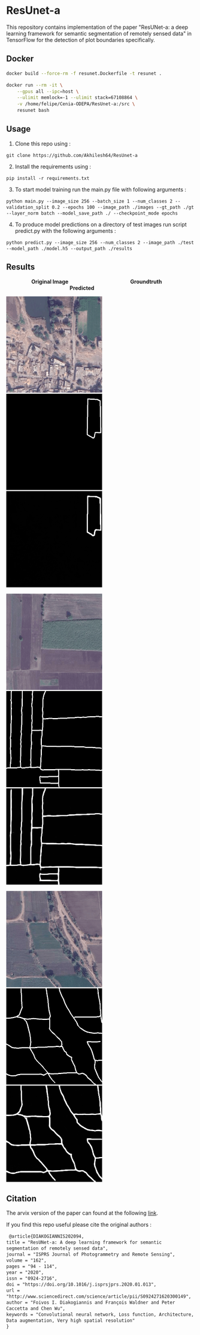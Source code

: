 # ResUnet-a

This repository contains implementation of the paper "ResUNet-a: a deep learning framework for semantic segmentation of remotely sensed data" in TensorFlow for the detection of plot boundaries specifically.

## Docker
```sh
docker build --force-rm -f resunet.Dockerfile -t resunet .
```

```sh
docker run --rm -it \
    --gpus all --ipc=host \
    --ulimit memlock=-1 --ulimit stack=67108864 \
    -v /home/felipe/Cenia-ODEPA/ResUnet-a:/src \
    resunet bash
```


## Usage

1. Clone this repo using :
```
git clone https://github.com/Akhilesh64/ResUnet-a
``` 
2. Install the requirements using :
```
pip install -r requirements.txt
```
3. To start model training run the main.py file with following arguments :
```
python main.py --image_size 256 --batch_size 1 --num_classes 2 --validation_split 0.2 --epochs 100 --image_path ./images --gt_path ./gt --layer_norm batch --model_save_path ./ --checkpoint_mode epochs
```
4. To produce model predictions on a directory of test images run script predict.py with the following arguments :
```
python predict.py --image_size 256 --num_classes 2 --image_path ./test --model_path ./model.h5 --output_path ./results
```

## Results

&nbsp;&nbsp;&nbsp;&nbsp;&nbsp;&nbsp;&nbsp;&nbsp;&nbsp;&nbsp;&nbsp;&nbsp;&nbsp;&nbsp;&nbsp;&nbsp; **Original Image** &nbsp;&nbsp;&nbsp;&nbsp;&nbsp;&nbsp;&nbsp;&nbsp;&nbsp;&nbsp;&nbsp;&nbsp;&nbsp;&nbsp; &nbsp;&nbsp;&nbsp;&nbsp;&nbsp;&nbsp;&nbsp;&nbsp;&nbsp;&nbsp;&nbsp;&nbsp;&nbsp;&nbsp;&nbsp;&nbsp;&nbsp;&nbsp;&nbsp;&nbsp;&nbsp;&nbsp;&nbsp;&nbsp;&nbsp; **Groundtruth** 
&nbsp;&nbsp;&nbsp;&nbsp;&nbsp;&nbsp;&nbsp;&nbsp;&nbsp;&nbsp;&nbsp;&nbsp;&nbsp;&nbsp;&nbsp;&nbsp;&nbsp;&nbsp;&nbsp;&nbsp;&nbsp;&nbsp;&nbsp;&nbsp;&nbsp;&nbsp;&nbsp;&nbsp;&nbsp;&nbsp;&nbsp;&nbsp;&nbsp;&nbsp;&nbsp;&nbsp;&nbsp;&nbsp;&nbsp;&nbsp;&nbsp;&nbsp; **Predicted** 

![img1](https://raw.githubusercontent.com/Akhilesh64/ResUnet-a/main/images/polygon_1.png) &nbsp;&nbsp;&nbsp; ![gt1](https://raw.githubusercontent.com/Akhilesh64/ResUnet-a/main/gt/polygon_1.png) &nbsp;&nbsp;&nbsp; ![result1](https://raw.githubusercontent.com/Akhilesh64/ResUnet-a/main/results/polygon_1.png)


![img2](https://raw.githubusercontent.com/Akhilesh64/ResUnet-a/main/images/polygon_16.png) &nbsp;&nbsp;&nbsp; ![gt2](https://raw.githubusercontent.com/Akhilesh64/ResUnet-a/main/gt/polygon_16.png) &nbsp;&nbsp;&nbsp; ![result2](https://raw.githubusercontent.com/Akhilesh64/ResUnet-a/main/results/polygon_16.png)


![img3](https://raw.githubusercontent.com/Akhilesh64/ResUnet-a/main/images/polygon_46.png) &nbsp;&nbsp;&nbsp; ![gt3](https://raw.githubusercontent.com/Akhilesh64/ResUnet-a/main/gt/polygon_46.png) &nbsp;&nbsp;&nbsp; ![result3](https://raw.githubusercontent.com/Akhilesh64/ResUnet-a/main/results/polygon_46.png)

## Citation

The arvix version of the paper can found at the following [link](https://arxiv.org/abs/1904.00592).

If you find this repo useful please cite the original authors :
```
￼@article{DIAKOGIANNIS202094,
title = "ResUNet-a: A deep learning framework for semantic segmentation of remotely sensed data",
journal = "ISPRS Journal of Photogrammetry and Remote Sensing",
volume = "162",
pages = "94 - 114",
year = "2020",
issn = "0924-2716",
doi = "https://doi.org/10.1016/j.isprsjprs.2020.01.013",
url = "http://www.sciencedirect.com/science/article/pii/S0924271620300149",
author = "Foivos I. Diakogiannis and François Waldner and Peter Caccetta and Chen Wu",
keywords = "Convolutional neural network, Loss function, Architecture, Data augmentation, Very high spatial resolution"
}
```
